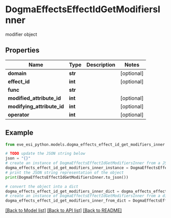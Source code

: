 # DogmaEffectsEffectIdGetModifiersInner

modifier object

## Properties

Name | Type | Description | Notes
------------ | ------------- | ------------- | -------------
**domain** | **str** |  | [optional] 
**effect_id** | **int** |  | [optional] 
**func** | **str** |  | 
**modified_attribute_id** | **int** |  | [optional] 
**modifying_attribute_id** | **int** |  | [optional] 
**operator** | **int** |  | [optional] 

## Example

```python
from eve_esi_python.models.dogma_effects_effect_id_get_modifiers_inner import DogmaEffectsEffectIdGetModifiersInner

# TODO update the JSON string below
json = "{}"
# create an instance of DogmaEffectsEffectIdGetModifiersInner from a JSON string
dogma_effects_effect_id_get_modifiers_inner_instance = DogmaEffectsEffectIdGetModifiersInner.from_json(json)
# print the JSON string representation of the object
print(DogmaEffectsEffectIdGetModifiersInner.to_json())

# convert the object into a dict
dogma_effects_effect_id_get_modifiers_inner_dict = dogma_effects_effect_id_get_modifiers_inner_instance.to_dict()
# create an instance of DogmaEffectsEffectIdGetModifiersInner from a dict
dogma_effects_effect_id_get_modifiers_inner_from_dict = DogmaEffectsEffectIdGetModifiersInner.from_dict(dogma_effects_effect_id_get_modifiers_inner_dict)
```
[[Back to Model list]](../README.md#documentation-for-models) [[Back to API list]](../README.md#documentation-for-api-endpoints) [[Back to README]](../README.md)


